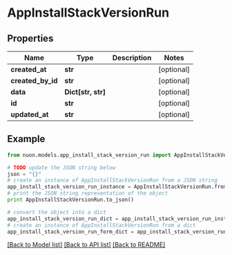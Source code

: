 # AppInstallStackVersionRun


## Properties

Name | Type | Description | Notes
------------ | ------------- | ------------- | -------------
**created_at** | **str** |  | [optional] 
**created_by_id** | **str** |  | [optional] 
**data** | **Dict[str, str]** |  | [optional] 
**id** | **str** |  | [optional] 
**updated_at** | **str** |  | [optional] 

## Example

```python
from nuon.models.app_install_stack_version_run import AppInstallStackVersionRun

# TODO update the JSON string below
json = "{}"
# create an instance of AppInstallStackVersionRun from a JSON string
app_install_stack_version_run_instance = AppInstallStackVersionRun.from_json(json)
# print the JSON string representation of the object
print AppInstallStackVersionRun.to_json()

# convert the object into a dict
app_install_stack_version_run_dict = app_install_stack_version_run_instance.to_dict()
# create an instance of AppInstallStackVersionRun from a dict
app_install_stack_version_run_form_dict = app_install_stack_version_run.from_dict(app_install_stack_version_run_dict)
```
[[Back to Model list]](../README.md#documentation-for-models) [[Back to API list]](../README.md#documentation-for-api-endpoints) [[Back to README]](../README.md)


